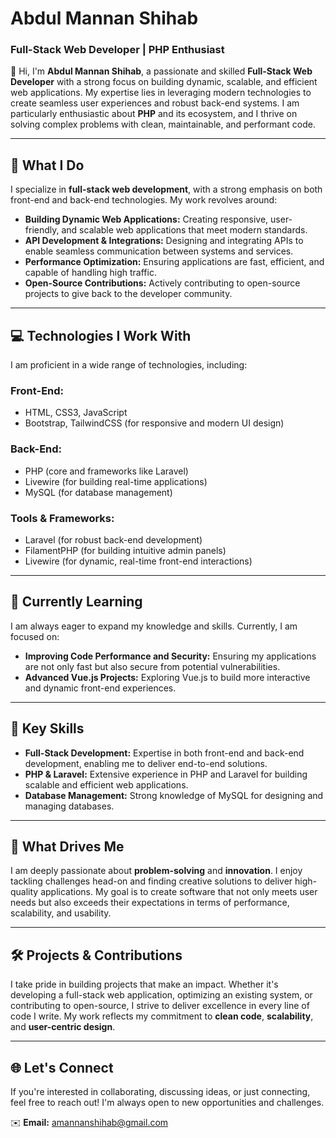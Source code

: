 # **Abdul Mannan Shihab**  
### **Full-Stack Web Developer | PHP Enthusiast**  

👋 Hi, I'm **Abdul Mannan Shihab**, a passionate and skilled **Full-Stack Web Developer** with a strong focus on building dynamic, scalable, and efficient web applications. My expertise lies in leveraging modern technologies to create seamless user experiences and robust back-end systems. I am particularly enthusiastic about **PHP** and its ecosystem, and I thrive on solving complex problems with clean, maintainable, and performant code.  

---

## **🚀 What I Do**  
I specialize in **full-stack web development**, with a strong emphasis on both front-end and back-end technologies. My work revolves around:  

- **Building Dynamic Web Applications:** Creating responsive, user-friendly, and scalable web applications that meet modern standards.  
- **API Development & Integrations:** Designing and integrating APIs to enable seamless communication between systems and services.  
- **Performance Optimization:** Ensuring applications are fast, efficient, and capable of handling high traffic.  
- **Open-Source Contributions:** Actively contributing to open-source projects to give back to the developer community.  

---

## **💻 Technologies I Work With**  
I am proficient in a wide range of technologies, including:  

### **Front-End:**  
- HTML, CSS3, JavaScript  
- Bootstrap, TailwindCSS (for responsive and modern UI design)  

### **Back-End:**  
- PHP (core and frameworks like Laravel)  
- Livewire (for building real-time applications)  
- MySQL (for database management)  

### **Tools & Frameworks:**  
- Laravel (for robust back-end development)  
- FilamentPHP (for building intuitive admin panels)  
- Livewire (for dynamic, real-time front-end interactions)  

---

## **🌱 Currently Learning**  
I am always eager to expand my knowledge and skills. Currently, I am focused on:  
- **Improving Code Performance and Security:** Ensuring my applications are not only fast but also secure from potential vulnerabilities.  
- **Advanced Vue.js Projects:** Exploring Vue.js to build more interactive and dynamic front-end experiences.  

---

## **🔧 Key Skills**  
- **Full-Stack Development:** Expertise in both front-end and back-end development, enabling me to deliver end-to-end solutions.  
- **PHP & Laravel:** Extensive experience in PHP and Laravel for building scalable and efficient web applications.  
- **Database Management:** Strong knowledge of MySQL for designing and managing databases.  
 

---

## **🌟 What Drives Me**  
I am deeply passionate about **problem-solving** and **innovation**. I enjoy tackling challenges head-on and finding creative solutions to deliver high-quality applications. My goal is to create software that not only meets user needs but also exceeds their expectations in terms of performance, scalability, and usability.  

---

## **🛠️ Projects & Contributions**  
I take pride in building projects that make an impact. Whether it's developing a full-stack web application, optimizing an existing system, or contributing to open-source, I strive to deliver excellence in every line of code I write. My work reflects my commitment to **clean code**, **scalability**, and **user-centric design**.  

---

## **🌐 Let's Connect**  
If you're interested in collaborating, discussing ideas, or just connecting, feel free to reach out! I'm always open to new opportunities and challenges.  

✉️ **Email:** [amannanshihab@gmail.com](mailto:amannanshihab@gmail.com)




